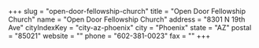 +++
slug = "open-door-fellowship-church"
title = "Open Door Fellowship Church"
name = "Open Door Fellowship Church"
address = "8301 N 19th Ave"
cityIndexKey = "city-az-phoenix"
city = "Phoenix"
state = "AZ"
postal = "85021"
website = ""
phone = "602-381-0023"
fax = ""
+++
